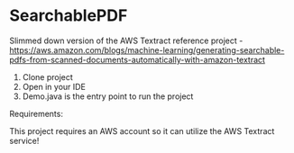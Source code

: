 # SearchablePDF
Slimmed down version of the AWS Textract reference project - https://aws.amazon.com/blogs/machine-learning/generating-searchable-pdfs-from-scanned-documents-automatically-with-amazon-textract

1. Clone project 
2. Open in your IDE 
3. Demo.java is the entry point to run the project

Requirements: 

This project requires an AWS account so it can utilize the AWS Textract service!


